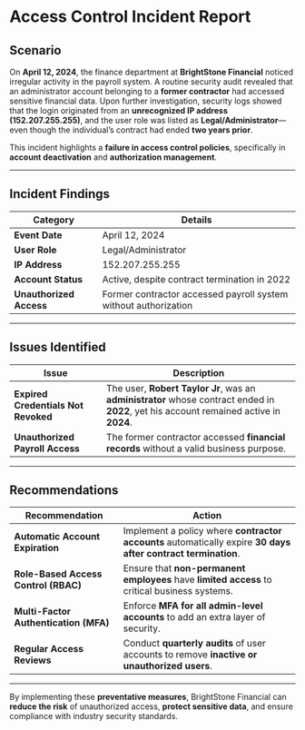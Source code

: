 # Access Control Incident Report

## Scenario
On **April 12, 2024**, the finance department at **BrightStone Financial** noticed irregular activity in the payroll system. A routine security audit revealed that an administrator account belonging to a **former contractor** had accessed sensitive financial data. Upon further investigation, security logs showed that the login originated from an **unrecognized IP address (152.207.255.255)**, and the user role was listed as **Legal/Administrator**—even though the individual’s contract had ended **two years prior**.

This incident highlights a **failure in access control policies**, specifically in **account deactivation** and **authorization management**.

---

## Incident Findings

| **Category**            | **Details**               |
|------------------------|-------------------------|
| **Event Date**         | April 12, 2024          |
| **User Role**          | Legal/Administrator     |
| **IP Address**         | 152.207.255.255         |
| **Account Status**     | Active, despite contract termination in 2022 |
| **Unauthorized Access** | Former contractor accessed payroll system without authorization |

---

## Issues Identified

| **Issue** | **Description** |
|-----------|---------------|
| **Expired Credentials Not Revoked** | The user, **Robert Taylor Jr**, was an **administrator** whose contract ended in **2022**, yet his account remained active in **2024**. |
| **Unauthorized Payroll Access** | The former contractor accessed **financial records** without a valid business purpose. |

---

## Recommendations

| **Recommendation** | **Action** |
|--------------------|------------|
| **Automatic Account Expiration** | Implement a policy where **contractor accounts** automatically expire **30 days after contract termination**. |
| **Role-Based Access Control (RBAC)** | Ensure that **non-permanent employees** have **limited access** to critical business systems. |
| **Multi-Factor Authentication (MFA)** | Enforce **MFA for all admin-level accounts** to add an extra layer of security. |
| **Regular Access Reviews** | Conduct **quarterly audits** of user accounts to remove **inactive or unauthorized users**. |

---

By implementing these **preventative measures**, BrightStone Financial can **reduce the risk** of unauthorized access, **protect sensitive data**, and ensure compliance with industry security standards.
